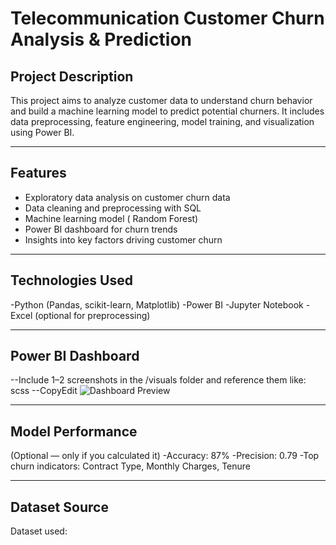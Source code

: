 # Telecommunication Customer Churn Analysis & Prediction
## Project Description
This project aims to analyze customer data to understand churn behavior and build a machine learning model to predict potential churners. It includes data preprocessing, feature engineering, model training, and visualization using Power BI.
________________________________________

## Features
- Exploratory data analysis on customer churn data
- Data cleaning and preprocessing with SQL
-	Machine learning model ( Random Forest)
-	Power BI dashboard for churn trends
-	Insights into key factors driving customer churn
________________________________________
## Technologies Used
-Python (Pandas, scikit-learn, Matplotlib)
-Power BI
-Jupyter Notebook
-Excel (optional for preprocessing)
________________________________________
## Power BI Dashboard
--Include 1–2 screenshots in the /visuals folder and reference them like:
scss
--CopyEdit
![Dashboard Preview](visuals/dashboard_sample.png)
________________________________________
## Model Performance
(Optional — only if you calculated it)
-Accuracy: 87%
-Precision: 0.79
-Top churn indicators: Contract Type, Monthly Charges, Tenure
________________________________________
## Dataset Source
Dataset used: 
